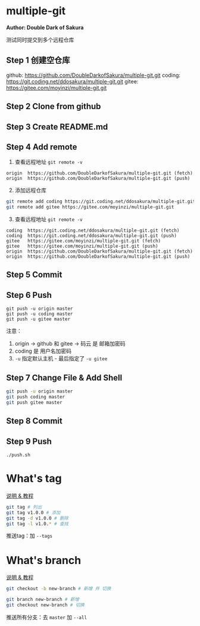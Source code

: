 # multiple-git

**Author: Double Dark of Sakura**

测试同时提交到多个远程仓库

## Step 1 创建空仓库

github: https://github.com/DoubleDarkofSakura/multiple-git.git
coding: https://git.coding.net/ddosakura/multiple-git.git
gitee:  https://gitee.com/moyinzi/multiple-git.git

## Step 2 Clone from github

## Step 3 Create README.md

## Step 4 Add remote

1. 查看远程地址 `git remote -v`

```
origin  https://github.com/DoubleDarkofSakura/multiple-git.git (fetch)
origin  https://github.com/DoubleDarkofSakura/multiple-git.git (push)
```

2. 添加远程仓库

```bash
git remote add coding https://git.coding.net/ddosakura/multiple-git.git
git remote add gitee https://gitee.com/moyinzi/multiple-git.git
```

3. 查看远程地址 `git remote -v`

```
coding  https://git.coding.net/ddosakura/multiple-git.git (fetch)
coding  https://git.coding.net/ddosakura/multiple-git.git (push)
gitee   https://gitee.com/moyinzi/multiple-git.git (fetch)
gitee   https://gitee.com/moyinzi/multiple-git.git (push)
origin  https://github.com/DoubleDarkofSakura/multiple-git.git (fetch)
origin  https://github.com/DoubleDarkofSakura/multiple-git.git (push)
```

## Step 5 Commit

## Step 6 Push

```
git push -u origin master
git push -u coding master
git push -u gitee master
```

注意：

1. origin -> github 和 gitee -> 码云 是 邮箱加密码
2. coding 是 用户名加密码
3. `-u` 指定默认主机 - 最后指定了 `-u gitee`

## Step 7 Change File & Add Shell

```bash
git push -u origin master
git push coding master
git push gitee master
```

## Step 8 Commit

## Step 9 Push

```
./push.sh
```

# What's tag

[说明 & 教程](http://blog.csdn.net/wangjia55/article/details/8793577/)

```bash
git tag # 列出
git tag v1.0.0 # 添加
git tag -d v1.0.0 # 删除
git tag -l v1.0.* # 查找
```

推送tag：加 `--tags`

# What's branch

[说明 & 教程](https://git-scm.com/book/zh/v1/Git-分支-分支的新建与合并)

```bash
git checkout -b new-branch # 新增 并 切换

git branch new-branch # 新增
git checkout new-branch # 切换
```

推送所有分支：去 `master` 加 `--all`
